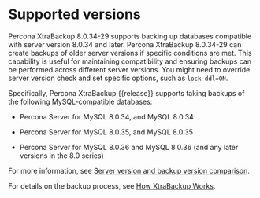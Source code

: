 # Supported versions

Percona XtraBackup 8.0.34-29 supports backing up databases compatible with server version 8.0.34 and later. Percona XtraBackup 8.0.34-29 can create backups of older server versions if specific conditions are met. This capability is useful for maintaining compatibility and ensuring backups can be performed across different server versions. You might need to override server version check and set specific options, such as `lock-ddl=ON`.

Specifically, Percona XtraBackup {{release}} supports taking backups of the following MySQL-compatible databases:

* Percona Server for MySQL 8.0.34, and MySQL 8.0.34

* Percona Server for MySQL 8.0.35, and MySQL 8.0.35

* Percona Server for MySQL 8.0.36 and MySQL 8.0.36 (and any later versions in the 8.0 series)

For more information, see [Server version and backup version comparison].

For details on the backup process, see [How XtraBackup Works].



[How XtraBackup Works]: how-xtrabackup-works.md

[Server version and backup version comparison]: server-backup-version-comparison.md